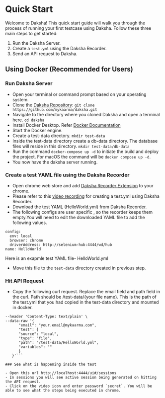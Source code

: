 # Quick Start

Welcome to Daksha! This quick start guide will walk you through the process of running your first testcase using Daksha. Follow these three main steps to get started:

1. Run the Daksha Server.
2. Create a `test.yml` using the Daksha Recorder.
3. Send an API request to Daksha.

## Using Docker (Recommended for Users)

### Run Daksha Server

   - Open your terminal or command prompt based on your operating system.
   - Clone the [Daksha Repository](https://github.com/mykaarma/daksha):
      ```git clone https://github.com/mykaarma/daksha.git```
   - Navigate to the directory where you cloned Daksha and open a terminal here.
   ```cd daksha```
   - Install Docker Desktop. Refer [Docker Documentation](https://docs.docker.com/compose/install/)
   - Start the Docker engine.
   - Create a test-data directory.
   ```mkdir test-data```
   - Inside the test-data directory create a db-data directory. The database files will reside in this directory.
   ```mkdir test-data/db-data```
   - Run the command `docker-compose up -d` to initiate the build and deploy the project.
      For macOS the command will be `docker compose up -d`.
   - You now have the daksha server running.

### Create a test YAML file using the Daksha Recorder

   - Open chrome web store and add [Daksha Recorder Extension](https://chrome.google.com/webstore/detail/daksha-recorder/gmpmpceenkghjdlelhgepnknlijllfom?utm_source=ext_sidebar&hl=en-GB) to your chrome.
   - Please refer to this [video recording](https://youtu.be/4FRdS2iJZoQ?t=986) for creating a test.yml using Daksha Recorder.
   - Download the test YAML (HelloWorld.yml) from Daksha Recorder.
   - The following configs are user specific , so the recorder keeps them empty.You will need to edit the downloaded YAML file to add the following values.
   ```
   config:
     env: local
     browser: chrome
     driverAddress: http://selenium-hub:4444/wd/hub
   name: HelloWorld
   ```
   Here is an exapmle test YAML file-  HelloWorld.yml
   - Move this file to the `test-data` directory created in previous step.

### Hit API Request

   - Copy the following curl request. Replace the email field and path field in the curl. Path should be /test-data/{your file name}. This is the path of the test.yml that you had copied in the test-data directory and mounted in docker.
   ```curl --location --request POST 'http://127.0.0.1:8083/daksha/runner' \
--header 'Content-Type: text/plain' \
--data-raw '{
         "email": "your.email@mykaarma.com",
         "test": {
         "source": "local",
         "type": "file",
         "path": "/test-data/HelloWorld.yml",
         "variables": ""
         }
      }'```

### See what is happening inside the test

   - Open this url http://localhost:4444/ui#/sessions 
   - In sessions you will see active session being generated on hitting the API request.
   - Click on the video icon and enter password `secret`. You will be able to see what the steps being executed in chrome.
